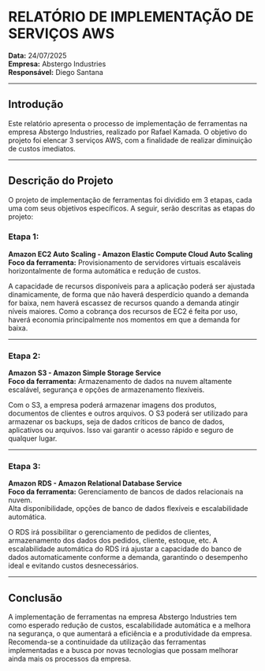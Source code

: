 # RELATÓRIO DE IMPLEMENTAÇÃO DE SERVIÇOS AWS

**Data:** 24/07/2025  
**Empresa:** Abstergo Industries  
**Responsável:** Diego Santana  

---

## Introdução

Este relatório apresenta o processo de implementação de ferramentas na empresa Abstergo Industries, realizado por Rafael Kamada. O objetivo do projeto foi elencar 3 serviços AWS, com a finalidade de realizar diminuição de custos imediatos.

---

## Descrição do Projeto

O projeto de implementação de ferramentas foi dividido em 3 etapas, cada uma com seus objetivos específicos. A seguir, serão descritas as etapas do projeto:

### Etapa 1:

**Amazon EC2 Auto Scaling - Amazon Elastic Compute Cloud Auto Scaling**  
**Foco da ferramenta:** Provisionamento de servidores virtuais escaláveis horizontalmente de forma automática e redução de custos.

A capacidade de recursos disponíveis para a aplicação poderá ser ajustada dinamicamente, de forma que não haverá desperdício quando a demanda for baixa, nem haverá escassez de recursos quando a demanda atingir níveis maiores. Como a cobrança dos recursos de EC2 é feita por uso, haverá economia principalmente nos momentos em que a demanda for baixa.

---

### Etapa 2:

**Amazon S3 - Amazon Simple Storage Service**  
**Foco da ferramenta:** Armazenamento de dados na nuvem altamente escalável, segurança e opções de armazenamento flexíveis.

Com o S3, a empresa poderá armazenar imagens dos produtos, documentos de clientes e outros arquivos. O S3 poderá ser utilizado para armazenar os backups, seja de dados críticos de banco de dados, aplicativos ou arquivos. Isso vai garantir o acesso rápido e seguro de qualquer lugar.

---

### Etapa 3:

**Amazon RDS - Amazon Relational Database Service**  
**Foco da ferramenta:** Gerenciamento de bancos de dados relacionais na nuvem.  
Alta disponibilidade, opções de banco de dados flexíveis e escalabilidade automática.

O RDS irá possibilitar o gerenciamento de pedidos de clientes, armazenamento dos dados dos pedidos, cliente, estoque, etc. A escalabilidade automática do RDS irá ajustar a capacidade do banco de dados automaticamente conforme a demanda, garantindo o desempenho ideal e evitando custos desnecessários.

---

## Conclusão

A implementação de ferramentas na empresa Abstergo Industries tem como esperado redução de custos, escalabilidade automática e a melhora na segurança, o que aumentará a eficiência e a produtividade da empresa. Recomenda-se a continuidade da utilização das ferramentas implementadas e a busca por novas tecnologias que possam melhorar ainda mais os processos da empresa.

